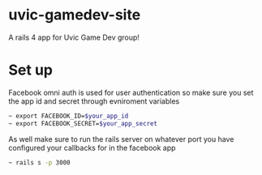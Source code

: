 uvic-gamedev-site
=================
A rails 4 app for Uvic Game Dev group!

Set up
======
Facebook omni auth is used for user authentication so make sure you set the app id and secret through evniroment variables

``` sh
~ export FACEBOOK_ID=$your_app_id
~ export FACEBOOK_SECRET=$your_app_secret
```
As well make sure to run the rails server on whatever port you have configured your callbacks for in the facebook app

``` sh
~ rails s -p 3000
```


